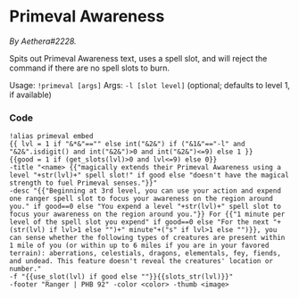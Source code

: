 # Primeval Awareness
*By Aethera#2228.*

Spits out Primeval Awareness text, uses a spell slot, and will reject the command if there are no spell slots to burn.

Usage: `!primeval [args]`
Args: `-l [slot level]` (optional; defaults to level 1, if available)

### Code
```GN
!alias primeval embed
{{ lvl = 1 if "&*&"=="" else int("&2&") if ("&1&"=="-l" and "&2&".isdigit() and int("&2&")>0 and int("&2&")<=9) else 1 }}
{{good = 1 if (get_slots(lvl)>0 and lvl<=9) else 0}}
-title "<name> {{"magically extends their Primeval Awareness using a level "+str(lvl)+" spell slot!" if good else "doesn't have the magical strength to fuel Primeval senses."}}"
-desc "{{"Beginning at 3rd level, you can use your action and expend one ranger spell slot to focus your awareness on the region around you." if good==0 else "You expend a level "+str(lvl)+" spell slot to focus your awareness on the region around you."}} For {{"1 minute per level of the spell slot you expend" if good==0 else "For the next "+(str(lvl) if lvl>1 else "")+" minute"+("s" if lvl>1 else "")}}, you can sense whether the following types of creatures are present within 1 mile of you (or within up to 6 miles if you are in your favored terrain): aberrations, celestials, dragons, elementals, fey, fiends, and undead. This feature doesn't reveal the creatures' location or number."
-f "{{use_slot(lvl) if good else ""}}{{slots_str(lvl)}}"
-footer "Ranger | PHB 92" -color <color> -thumb <image>
```
